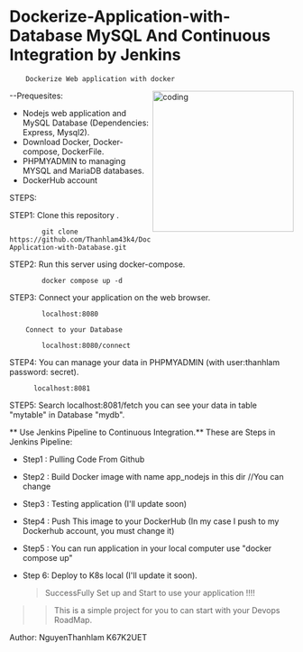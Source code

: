 # Dockerize-Application-with-Database MySQL And Continuous Integration by Jenkins



        Dockerize Web application with docker 

--Prequesites:
<img align = "right" alt = "coding" width = "250" src = "https://topdev.vn/blog/wp-content/uploads/2019/05/jenkins.png" >

+ Nodejs web application and MySQL Database (Dependencies: Express, Mysql2).
+ Download Docker, Docker-compose, DockerFile.
+ PHPMYADMIN to managing MYSQL and MariaDB databases.
+ DockerHub account

STEPS:

  STEP1: Clone this repository .

            git clone https://github.com/Thanhlam43k4/Dockerize-Application-with-Database.git
 
  STEP2: Run this server using docker-compose.

            docker compose up -d 

  STEP3: Connect your application on the web browser.

            localhost:8080

        Connect to your Database

            localhost:8080/connect

  STEP4: You can manage your data in PHPMYADMIN (with user:thanhlam password: secret).

          localhost:8081

  STEP5: Search localhost:8081/fetch you can see your data in table "mytable" in Database "mydb".



 ** Use Jenkins Pipeline to Continuous Integration.**
  These are Steps in Jenkins Pipeline:

 + Step1 : Pulling Code From Github

 + Step2 : Build Docker image with name app_nodejs in this dir //You can change

 + Step3 : Testing application (I'll update soon)

 + Step4 : Push This image to your DockerHub (In my case I push to my Dockerhub account, you must change it)

 + Step5 : You can run application in your local computer use "docker compose up"

 + Step 6: Deploy to K8s local (I'll update it soon).

   > SuccessFully Set up and Start to use your application !!!!

  >>This is a simple project for you to can start with your Devops RoadMap.



Author: NguyenThanhlam K67K2UET


